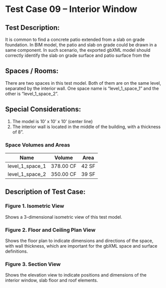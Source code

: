 # Test Case 09 – Interior Window
## Test Description:
It is common to find a concrete patio extended from a slab on grade foundation. In BIM model, the patio and slab on grade could be drawn in a same component. In such scenario, the exported gbXML model should correctly identify the slab on grade surface and patio surface from the
## Spaces / Rooms:
There are two spaces in this test model. Both of them are on the same level, separated by the interior wall. One space name is “level_1_space_1” and the other is “level_1_space_2”.
## Special Considerations:
1.	The model is 10’ x 10’ x 10’ (center line)
2.	The interior wall is located in the middle of the building, with a thickness of 8”.

### Space Volumes and Areas
| Name            | Volume    | Area  |
|-----------------|-----------|-------|
| level_1_space_1 | 378.00 CF | 42 SF |
| level_1_space_2 | 350.00 CF | 39 SF |

## Description of Test Case:
### Figure 1. Isometric View
Shows a 3-dimensional isometric view of this test model.
### Figure 2. Floor and Ceiling Plan View
Shows the floor plan to indicate dimensions and directions of the space, with wall thickness, which are important for the gbXML space and surface definitions.  

### Figure 3. Section View
Shows the elevation view to indicate positions and dimensions of the interior window, slab floor and roof elements.
